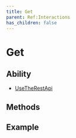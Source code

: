 ```yaml
---
title: Get
parent: Ref:Interactions
has_children: false
---
```


# Get

## Ability

- [UseTheRestApi](../../abilities/USE_THE_REST_API.md)

## Methods

## Example